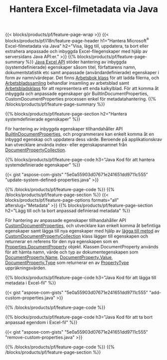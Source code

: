 ﻿---
title: Hantera Excel-filmetadata via Java
url: /sv/java/metadata/
description: Visa, lägg till, redigera, ta bort eller extrahera Excel-filers metadata med bara några rader med Java-kod
---
{{< blocks/products/pf/feature-page-wrap >}}
{{< blocks/products/pf/i18n/feature-page-header h1="Hantera Microsoft<sup>&reg;</sup> Excel-filmetadata via Java" h2="Visa, lägg till, uppdatera, ta bort eller extrahera anpassade och inbyggda Excel-filegenskaper med hjälp av serversidans Java API:er." >}}
{{% blocks/products/pf/feature-page-summary %}}
[Java Excel API](/cells/java/) stöder hantering av inbyggda (systemdefinierade) egenskaper såsom titel, författarens namn, dokumentstatistik etc samt anpassade (användardefinierade) egenskaper i form av namn/värdepar. Det finns [Arbetsbok klass](https://reference.aspose.com/cells/java/com.aspose.cells/Workbook) för att ladda filerna, och [Arbetsbladssamling](https://reference.aspose.com/cells/java/com.aspose.cells/WorksheetCollection) behandlar insamling av arbetsblad samt [Arbetsbladsklass](https://reference.aspose.com/cells/java/com.aspose.cells/Worksheet) för att representera ett enda kalkylblad. För att komma åt inbyggda och anpassade egenskaper gör BuiltInDocumentProperties, CustomDocumentProperties processen enkel för metadatahantering. 
{{% /blocks/products/pf/feature-page-summary %}}

{{% blocks/products/pf/feature-page-section h2="Hantera systemdefinierade egenskaper" %}}

För hantering av inbyggda egenskaper tillhandahåller API [BuiltInDocumentProperties](https://reference.aspose.com/cells/java/com.aspose.cells/worksheetcollection#BuiltInDocumentProperties), och programmerare kan enkelt komma åt en inbyggd egenskap och uppdatera dess värde. Beroende på applikationskrav kan utvecklare använda index- eller egenskapsnamnet från [DocumentPropertyCollection](https://reference.aspose.com/cells/java/com.aspose.cells/DocumentPropertyCollection). 

{{% blocks/products/pf/feature-page-code h3="Java Kod för att hantera systemdefinierade egenskaper" %}}

{{< gist "aspose-com-gists" "5e0a55903d07671e241651dd9711c555" "update-system-defined-properties.java" >}}

{{% /blocks/products/pf/feature-page-code %}}
{{% /blocks/products/pf/feature-page-section %}}
{{< blocks/products/pf/feature-page-options formats="all" afterslug="Metadata" >}}
{{% blocks/products/pf/feature-page-section h2="Lägg till och ta bort anpassad definierad metadata" %}}

För hantering av anpassade egenskaper tillhandahåller API [CustomDocumentProperties](https://reference.aspose.com/cells/java/com.aspose.cells/worksheetcollection#CustomDocumentProperties), och utvecklare kan enkelt komma åt befintliga egenskaper samt lägga till nya egenskaper med hjälp av [lägga till metod](https://reference.aspose.com/cells/java/com.aspose.cells/customdocumentpropertycollection#add(java.lang.String,%20boolean)) av [CustomDocumentPropertyCollection](https://reference.aspose.com/cells/java/com.aspose.cells/CustomDocumentPropertyCollection) klass lägger till egenskapen och returnerar en referens för den nya egenskapen som en [Properties.DocumentProperty](https://reference.aspose.com/cells/java/com.aspose.cells/DocumentProperty) objekt. Klassen DocumentProperty används för att hämta namn, värde och typ av dokumentegenskapen som [DocumentProperty.Name](https://reference.aspose.com/cells/java/com.aspose.cells/documentproperty#Name), [DocumentProperty.Value](https://reference.aspose.com/cells/java/com.aspose.cells/documentproperty#Value),  [DocumentProperty.Type](https://reference.aspose.com/cells/java/com.aspose.cells/documentproperty#Type) som returnerar en av [PropertyType](https://reference.aspose.com/cells/java/com.aspose.cells/PropertyType) uppräkningsvärden. 
 
{{% blocks/products/pf/feature-page-code h3="Java Kod för att lägga till metadata i Excel-fil" %}}

{{< gist "aspose-com-gists" "5e0a55903d07671e241651dd9711c555" "add-custom-properties.java" >}}

{{% /blocks/products/pf/feature-page-code %}}


{{% blocks/products/pf/feature-page-code h3="Java Kod för att ta bort anpassad egendom i Excel-fil" %}}

{{< gist "aspose-com-gists" "5e0a55903d07671e241651dd9711c555" "remove-custom-properties.java" >}}

{{% /blocks/products/pf/feature-page-code %}}
{{% /blocks/products/pf/feature-page-section %}}
